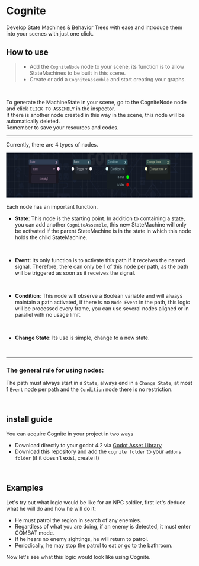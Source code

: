 # Cognite
 Develop State Machines & Behavior Trees with ease and introduce them into your scenes with just one click.


## How to use
> - Add the `CogniteNode` node to your scene, its function is to allow StateMachines to be built in this scene.
> - Create or add a `CogniteAssemble` and start creating your graphs.
<br>

To generate the MachineState in your scene, go to the CogniteNode node and click `CLICK TO ASSEMBLY` in the inspector.<br>If there is another node created in this way in the scene, this node will be automatically deleted.<br> Remember to save your resources and codes.

---
Currently, there are 4 types of nodes.

<img src="https://github.com/matheus-s-arruda/Cognite/blob/main/thumbnail/nodes.png" height="120"/>
<br>

Each node has an important function.

- <b>State</b>: This node is the starting point. In addition to containing a state, you can add another `CogniteAssemble`, this new StateMachine will only be activated if the parent StateMachine is in the state in which this node holds the child StateMachine.
<br>

- <b>Event</b>: Its only function is to activate this path if it receives the named signal. Therefore, there can only be 1 of this node per path, as the path will be triggered as soon as it receives the signal.
<br>

- <b>Condition</b>: This node will observe a Boolean variable and will always maintain a path activated, if there is no `Node Event` in the path, this logic will be processed every frame, you can use several nodes aligned or in parallel with no usage limit.
<br>

- <b>Change State</b>: Its use is simple, change to a new state.
<br>

---
### The general rule for using nodes:
The path must always start in a `State`, always end in a `Change State`, at most 1 `Event` node per path and the `Condition` node there is no restriction.

<br>

## install guide
You can acquire Cognite in your project in two ways
- Download directly to your godot 4.2 via [Godot Asset Library](https://godotengine.org/asset-library/asset/2235)
- Download this repository and add the `cognite folder` to your `addons folder` (if it doesn't exist, create it)

<br>

## Examples
Let's try out what logic would be like for an NPC soldier, first let's deduce what he will do and how he will do it:
- He must patrol the region in search of any enemies.
- Regardless of what you are doing, if an enemy is detected, it must enter COMBAT mode.
- If he hears no enemy sightings, he will return to patrol.
- Periodically, he may stop the patrol to eat or go to the bathroom.

Now let's see what this logic would look like using Cognite.





